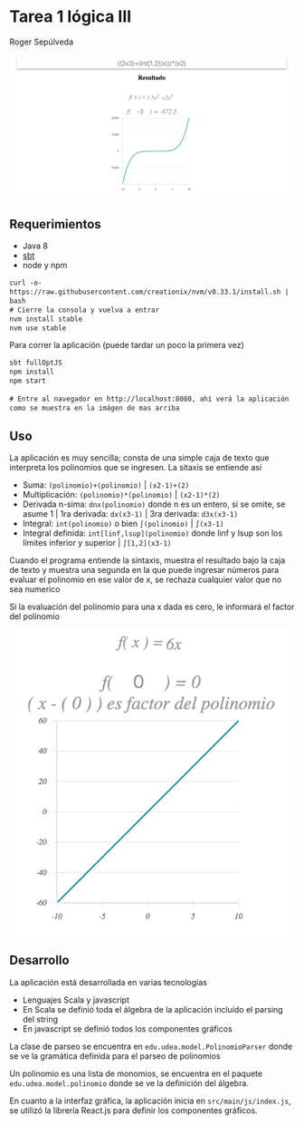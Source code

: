 # Tarea 1 lógica III

Roger Sepúlveda

![screenshot](screenshot.png)

## Requerimientos

- Java 8
- [sbt](http://www.scala-sbt.org/0.13/docs/Installing-sbt-on-Linux.html)
- node y npm
```
curl -o- https://raw.githubusercontent.com/creationix/nvm/v0.33.1/install.sh | bash
# Cierre la consola y vuelva a entrar
nvm install stable
nvm use stable
```

Para correr la aplicación (puede tardar un poco la primera vez)
```
sbt fullOptJS
npm install
npm start

# Entre al navegador en http://localhost:8080, ahí verá la aplicación como se muestra en la imágen de mas arriba
```

## Uso

La aplicación es muy sencilla; consta de una simple caja de texto que interpreta
los polinomios que se ingresen. La sitaxis se entiende así

- Suma: `(polinomio)+(polinomio)` | `(x2-1)+(2)`
- Multiplicación: `(polinomio)*(polinomio)` | `(x2-1)*(2)`
- Derivada n-sima: `dnx(polinomio)` donde n es un entero, si se omite, se asume 1 | 1ra derivada: `dx(x3-1)` | 3ra derivada: `d3x(x3-1)` 
- Integral: `int(polinomio)` o bien `∫(polinomio)` | `∫(x3-1)`
- Integral definida: `int[linf,lsup](polinomio)` donde linf y lsup son los límites inferior y superior | `∫[1,2](x3-1)`  

Cuando el programa entiende la sintaxis, muestra el resultado bajo la caja de texto y muestra una segunda
en la que puede ingresar números para evaluar el polinomio en ese valor de x, se rechaza cualquier valor que no sea numerico

Si la evaluación del polinomio para una x dada es cero, le informará el factor del polinomio

![screenshot](screenshot2.png)

## Desarrollo

La aplicación está desarrollada en varias tecnologías

- Lenguajes Scala y javascript
- En Scala se definió toda el álgebra de la aplicación incluído el parsing del string
- En javascript se definió todos los componentes gráficos

La clase de parseo se encuentra en `edu.udea.model.PolinomioParser` donde se ve la gramática definida
para el parseo de polinomios

Un polinomio es una lista de monomios, se encuentra en el paquete `edu.udea.model.polinomio`
donde se ve la definición del álgebra.

En cuanto a la interfaz gráfica, la aplicación inicia en `src/main/js/index.js`, se utilizó la librería 
React.js para definir los componentes gráficos.
